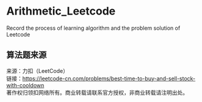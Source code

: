 # Arithmetic_Leetcode
Record the process of learning algorithm and the problem solution of Leetcode
## 算法题来源<br>
来源：力扣（LeetCode）<br>
链接：https://leetcode-cn.com/problems/best-time-to-buy-and-sell-stock-with-cooldown<br>
著作权归领扣网络所有。商业转载请联系官方授权，非商业转载请注明出处。
